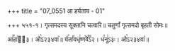 +++
title = "07_0551 आ हर्यताय - 01"

+++
५५१-१। गृत्समदस्य सूक्तानि चत्वारि॥ चतुर्णां गृत्समदो बृहती सोमः॥

आ꣣꣯हा꣢ऽ᳐३। ओ꣡ऽ२३४वा꣥॥ र्य꣢ता꣡꣯यधृ꣢ष्ण꣡वे꣰꣯ऽ२। ध꣣नू꣢ऽ३ः। ओ꣡ऽ२३४वा꣥॥